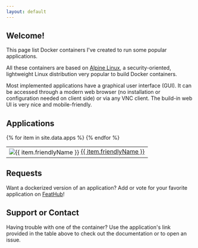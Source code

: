 ```yaml
---
layout: default
---
```


## Welcome!

This page list Docker containers I've created to run some popular applications.

All these containers are based on [Alpine Linux](https://alpinelinux.org/), a
security-oriented, lightweight Linux distribution very popular to build Docker
containers.

Most implemented applications have a graphical user interface (GUI).  It can be
accessed through a modern web browser (no installation or configuration needed
on client side) or via any VNC client.  The build-in web UI is very nice and
mobile-friendly.

## Applications

<table>
  <tbody>
{% for item in site.data.apps %}
    <tr><td>
      <img style="vertical-align:middle" src="https://images.weserv.nl/?url=raw.githubusercontent.com/jlesage/docker-templates/master/jlesage/images/{{ item.name }}-icon.png&amp;w=50" alt="{{ item.friendlyName }}"> <a href="https://github.com/jlesage/docker-{{ item.name }}/blob/master/README.md">{{ item.friendlyName }}</a>
    </td></tr>
{% endfor %}
  </tbody>
</table>

## Requests

Want a dockerized version of an application?  Add or vote for your favorite
application on [FeatHub](http://feathub.com/jlesage/docker-apps)!

## Support or Contact

Having trouble with one of the container?  Use the application's link provided
in the table above to check out the documentation or to open an issue.
